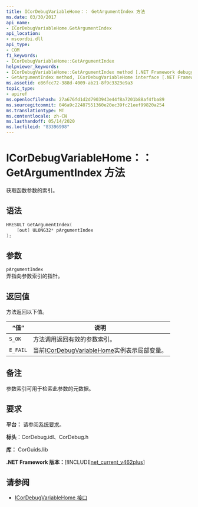 ```yaml
---
title: ICorDebugVariableHome：： GetArgumentIndex 方法
ms.date: 03/30/2017
api_name:
- ICorDebugVariableHome.GetArgumentIndex
api_location:
- mscordbi.dll
api_type:
- COM
f1_keywords:
- ICorDebugVariableHome::GetArgumentIndex
helpviewer_keywords:
- ICorDebugVariableHome::GetArgumentIndex method [.NET Framework debugging]
- GetArgumentIndex method, ICorDebugVariableHome interface [.NET Framework debugging]
ms.assetid: e86fcc72-388d-4009-ab21-8f9c3323e9a3
topic_type:
- apiref
ms.openlocfilehash: 27a676fd1d2d7903943e44f8a7201b88af4fba89
ms.sourcegitcommit: 046a9c22487551360e20ec39fc21eef99820a254
ms.translationtype: MT
ms.contentlocale: zh-CN
ms.lasthandoff: 05/14/2020
ms.locfileid: "83396998"
---
```

# <a name="icordebugvariablehomegetargumentindex-method"></a>ICorDebugVariableHome：： GetArgumentIndex 方法

获取函数参数的索引。

## <a name="syntax"></a>语法

```cpp
HRESULT GetArgumentIndex(
    [out] ULONG32* pArgumentIndex
);
```

## <a name="parameters"></a>参数

`pArgumentIndex`\
弄指向参数索引的指针。

## <a name="return-value"></a>返回值

方法返回以下值。

|“值”|说明|
|-----------|-----------------|
|`S_OK`|方法调用返回有效的参数索引。|
|`E_FAIL`|当前[ICorDebugVariableHome](icordebugvariablehome-interface.md)实例表示局部变量。|

## <a name="remarks"></a>备注

参数索引可用于检索此参数的元数据。

## <a name="requirements"></a>要求

**平台：** 请参阅[系统要求](../../get-started/system-requirements.md)。

**标头**：CorDebug.idl、CorDebug.h

**库：** CorGuids.lib

**.NET Framework 版本：**[!INCLUDE[net_current_v462plus](../../../../includes/net-current-v462plus-md.md)]

## <a name="see-also"></a>请参阅

- [ICorDebugVariableHome 接口](icordebugvariablehome-interface.md)
